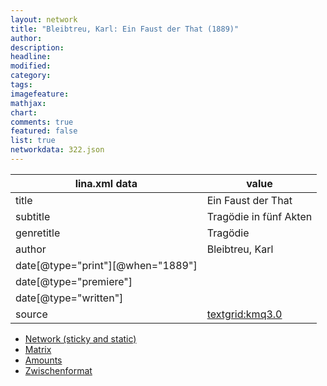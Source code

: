 ```yaml
---
layout: network
title: "Bleibtreu, Karl: Ein Faust der That (1889)"
author:
description:
headline:
modified:
category:
tags:
imagefeature: 
mathjax: 
chart: 
comments: true
featured: false
list: true
networkdata: 322.json
---
```

lina.xml data  | value
------------- | -------------
title|Ein Faust der That
subtitle|Tragödie in fünf Akten
genretitle|Tragödie
author|Bleibtreu, Karl
date[@type="print"][@when="1889"]|
date[@type="premiere"]|
date[@type="written"]|
source|[textgrid:kmq3.0](https://textgridlab.org/1.0/tgcrud-public/rest/textgrid:kmq3.0/data)



* [Network (sticky and static)](/network322)
* [Matrix](/matrix322)
* [Amounts](/amount322)
* [Zwischenformat](/lina322 )
